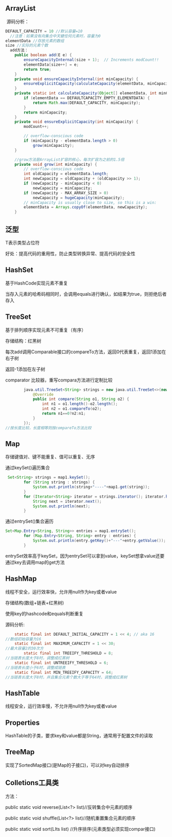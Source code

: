 ## ArrayList

​	源码分析：

```java
DEFAULT_CAPACITY = 10 //默认容量=10
  //注意：如果没有向集合中天健任何元素时，容量为0
elementData	//存放元素的数组
size //实际的元素个数
  add方法：
    public boolean add(E e) {
        ensureCapacityInternal(size + 1);  // Increments modCount!!
        elementData[size++] = e;
        return true;
    }
    private void ensureCapacityInternal(int minCapacity) {
        ensureExplicitCapacity(calculateCapacity(elementData, minCapacity));
    }
    private static int calculateCapacity(Object[] elementData, int minCapacity) {
        if (elementData == DEFAULTCAPACITY_EMPTY_ELEMENTDATA) {
            return Math.max(DEFAULT_CAPACITY, minCapacity);
        }
        return minCapacity;
    }
    private void ensureExplicitCapacity(int minCapacity) {
        modCount++;

        // overflow-conscious code
        if (minCapacity - elementData.length > 0)
            grow(minCapacity);
    }

	//grow方法是ArrayList扩容的核心，每次扩容为之前的1.5倍
    private void grow(int minCapacity) {
        // overflow-conscious code
        int oldCapacity = elementData.length;
        int newCapacity = oldCapacity + (oldCapacity >> 1);
        if (newCapacity - minCapacity < 0)
            newCapacity = minCapacity;
        if (newCapacity - MAX_ARRAY_SIZE > 0)
            newCapacity = hugeCapacity(minCapacity);
        // minCapacity is usually close to size, so this is a win:
        elementData = Arrays.copyOf(elementData, newCapacity);
    }
```

## 泛型

<T> T表示类型占位符

好处：提高代码的重用性，防止类型转换异常、提高代码的安全性

## HashSet

基于HashCode实现元素不重复

当存入元素的哈希码相同时，会调用equals进行确认，如结果为true，则拒绝后者存入

## TreeSet

基于排列顺序实现元素不可重复（有序）

存储结构：红黑树

每次add调用Comparable接口的compareTo方法，返回0代表重复，返回1添加在右子树

返回-1添加在左子树

comparator 比较器，重写compara方法进行定制比较

```java
        java.util.TreeSet<String> strings = new java.util.TreeSet<>(new Comparator<String>() {
            @Override
            public int compare(String o1, String o2) {
                int n1 = o1.length()-o2.length();
                int n2 = o1.compareTo(o2);
                return n1==0?n2:n1;
            }
        }); 
//按长度比较，长度相等则按compareTo方法比较
```

## Map

存储键值对、键不能重复、值可以重复、无序

通过keySet()遍历集合

```java
 Set<String> strings = map1.keySet();
        for (String string : strings) {
            System.out.println(string+"----"+map1.get(string));
        }
        for (Iterator<String> iterator = strings.iterator(); iterator.hasNext(); ) {
            String next = iterator.next();
            System.out.println(next);
        }
```

通过entrySet()集合遍历

```java
Set<Map.Entry<String, String>> entries = map1.entrySet();
        for (Map.Entry<String, String> entry : entries) {
            System.out.println(entry.getKey()+"---"+entry.getValue());
        }
```

entrySet效率高于keySet，因为entrySet可以拿到value，keySet想拿value还要通过key去调用map的get方法

## HashMap

线程不安全，运行效率快，允许用null作为key或者value

存储结构(数组+链表+红黑树)

使用key的hashcode和equals判断重复

源码分析:

```java
    static final int DEFAULT_INITIAL_CAPACITY = 1 << 4; // aka 16
//数组初始容量为16
    static final int MAXIMUM_CAPACITY = 1 << 30;
//最大容量2的30次方
		static final int TREEIFY_THRESHOLD = 8;
//当链表长度大于8时，调整成红黑树
    static final int UNTREEIFY_THRESHOLD = 6;
//当链表长度小于6时，调整成链表
    static final int MIN_TREEIFY_CAPACITY = 64;
//当链表长度大于8时，并且集合元素个数大于等于64时，调整成红黑树
```



## HashTable

线程安全，运行效率慢，不允许用null作为key或者value

## Properties

HashTable的子类，要求key和value都是String，通常用于配置文件的读取

## TreeMap

实现了SortedMap接口(是Map的子接口)，可以对key自动排序

## Colletions工具类

方法：

public static void reverse(List<?> list)//反转集合中元素的顺序

public static void shuffle(List<?> list)//随机重置集合元素的顺序

public static void sort(LIts<T> list) //升序排序(元素类型必须实现compar接口)

